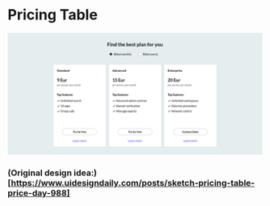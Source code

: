 # Pricing Table

![preview](design/preview.png)

### (Original design idea:)[https://www.uidesigndaily.com/posts/sketch-pricing-table-price-day-988]
